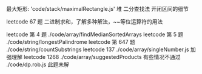 最大矩形: 'code/stack/maximalRectangle.js'
堆
二分查找法 开闭区间的细节

leetcode 67 题 二进制求和，了解多种解法，~~等位运算符的用法

leetcode 第 4 题 ./code/array/findMedianSortedArrays
leetcode 第 5 题 ./code/string/longestPalindrome
leetcode 第 647 题 ./code/string/countSubstrings
leetcode 137 ./code/array/singleNumber.js 加强理解
leetcode 1268 ./code/array/suggestedProducts 有些情况不通过
./code/dp.rob.js 此题未解
